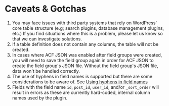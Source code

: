 # Caveats & Gotchas

1. You may face issues with third party systems that rely on WordPress' core table structure (e.g; search plugins,
   database management plugins, etc.) If you find situations where this is a problem, please let us know so that we can
   investigate solutions.
2. If a table definition does not contain any columns, the table will not be created.
3. In cases where ACF JSON was enabled after field groups were created, you will need to save the field group again in
   order for ACF JSON to create the field group's JSON file. Without the field group's JSON file, data won't be handled
   correctly.
4. The use of hyphens in field names is supported but there are some considerations to be aware of.
   See [Using hyphens in field names](References/Using%20hyphens%20in%20field%20names.md)
5. Fields with the field name `id`, `post_id`, `user_id`, and/or `_sort_order` will result in errors as these are
   currently hard-coded, internal column names used by the plugin.